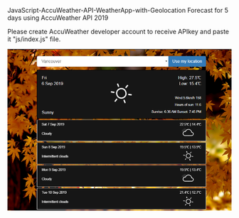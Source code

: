JavaScript-AccuWeather-API-WeatherApp-with-Geolocation
Forecast for 5 days using AccuWeather API 2019

Please create AccuWeather developer account to receive APIkey and paste it "js/index.js" file.

![Screenshot](WeatherApp.png)
